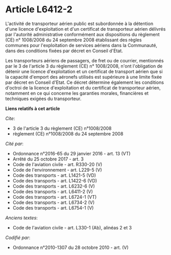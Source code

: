 # Article L6412-2

L'activité de transporteur aérien public est subordonnée à la détention d'une licence d'exploitation et d'un certificat de
transporteur aérien délivrés par l'autorité administrative conformément aux dispositions du règlement (CE) n° 1008/2008 du 24
septembre 2008 établissant des règles communes pour l'exploitation de services aériens dans la Communauté, dans des
conditions fixées par décret en Conseil d'Etat.

Les transporteurs aériens de passagers, de fret ou de courrier, mentionnés par le 3 de l'article 3 du règlement (CE) n°
1008/2008, n'ont l'obligation de détenir une licence d'exploitation et un certificat de transport aérien que si la capacité
d'emport des aéronefs utilisés est supérieure à une limite fixée par décret en Conseil d'Etat. Ce décret détermine également
les conditions d'octroi de la licence d'exploitation et du certificat de transporteur aérien, notamment en ce qui concerne
les garanties morales, financières et techniques exigées du transporteur.

**Liens relatifs à cet article**

_Cite_:

  - 3 de l'article 3 du règlement (CE) n°1008/2008
  - règlement (CE) n°1008/2008 du 24 septembre 2008

_Cité par_:

  - Ordonnance n°2016-65 du 29 janvier 2016 - art. 13 (VT)
  - Arrêté du 25 octobre 2017 - art. 3
  - Code de l'aviation civile - art. R330-20 (V)
  - Code de l'environnement - art. L229-5 (V)
  - Code des transports - art. L1421-5 (VD)
  - Code des transports - art. L1422-6 (VD)
  - Code des transports - art. L6232-6 (V)
  - Code des transports - art. L6411-2 (V)
  - Code des transports - art. L6724-1 (VT)
  - Code des transports - art. L6734-2 (V)
  - Code des transports - art. L6754-1 (V)

_Anciens textes_:

  - Code de l'aviation civile - art. L330-1 (Ab), alinéas 2 et 3

_Codifié par_:

  - Ordonnance n°2010-1307 du 28 octobre 2010 - art. (V)
